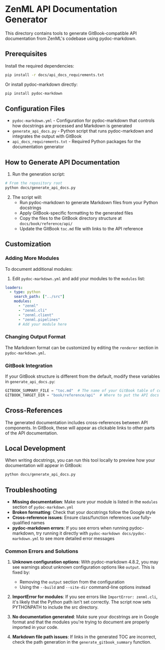 # ZenML API Documentation Generator

This directory contains tools to generate GitBook-compatible API documentation from ZenML's codebase using pydoc-markdown.

## Prerequisites

Install the required dependencies:

```bash
pip install -r docs/api_docs_requirements.txt
```

Or install pydoc-markdown directly:

```bash
pip install pydoc-markdown
```

## Configuration Files

- `pydoc-markdown.yml` - Configuration for pydoc-markdown that controls how docstrings are processed and Markdown is generated
- `generate_api_docs.py` - Python script that runs pydoc-markdown and integrates the output with GitBook
- `api_docs_requirements.txt` - Required Python packages for the documentation generator

## How to Generate API Documentation

1. Run the generation script:

```bash
# From the repository root
python docs/generate_api_docs.py
```

2. The script will:
   - Run pydoc-markdown to generate Markdown files from your Python docstrings
   - Apply GitBook-specific formatting to the generated files
   - Copy the files to the GitBook directory structure at `docs/book/reference/api/`
   - Update the GitBook `toc.md` file with links to the API reference

## Customization

### Adding More Modules

To document additional modules:

1. Edit `pydoc-markdown.yml` and add your modules to the `modules` list:

```yaml
loaders:
  - type: python
    search_path: ["../src"]
    modules: 
      - "zenml"
      - "zenml.cli"
      - "zenml.client"
      - "zenml.pipelines"
      # Add your module here
```

### Changing Output Format

The Markdown format can be customized by editing the `renderer` section in `pydoc-markdown.yml`.

### GitBook Integration

If your GitBook structure is different from the default, modify these variables in `generate_api_docs.py`:

```python
GITBOOK_SUMMARY_FILE = "toc.md"  # The name of your GitBook table of contents file
GITBOOK_TARGET_DIR = "book/reference/api"  # Where to put the API docs
```

## Cross-References

The generated documentation includes cross-references between API components. In GitBook, these will appear as clickable links to other parts of the API documentation.

## Local Development

When writing docstrings, you can run this tool locally to preview how your documentation will appear in GitBook:

```bash
python docs/generate_api_docs.py
```

## Troubleshooting

- **Missing documentation**: Make sure your module is listed in the `modules` section of `pydoc-markdown.yml`
- **Broken formatting**: Check that your docstrings follow the Google style
- **Cross-reference issues**: Ensure class/function references use fully-qualified names
- **pydoc-markdown errors**: If you see errors when running pydoc-markdown, try running it directly with `pydoc-markdown docs/pydoc-markdown.yml` to see more detailed error messages

### Common Errors and Solutions

1. **Unknown configuration options**: With pydoc-markdown 4.8.2, you may see warnings about unknown configuration options like `output`. This is fixed by:
   - Removing the `output` section from the configuration
   - Using the `--build` and `--site-dir` command-line options instead

2. **ImportError for modules**: If you see errors like `ImportError: zenml.cli`, it's likely that the Python path isn't set correctly. The script now sets PYTHONPATH to include the src directory.

3. **No documentation generated**: Make sure your docstrings are in Google format and that the modules you're trying to document are properly imported in your code.

4. **Markdown file path issues**: If links in the generated TOC are incorrect, check the path generation in the `generate_gitbook_summary` function. 
